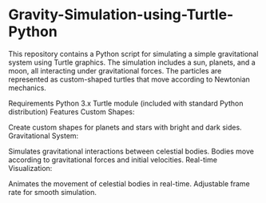 # Gravity-Simulation-using-Turtle-Python
This repository contains a Python script for simulating a simple gravitational system using Turtle graphics. The simulation includes a sun, planets, and a moon, all interacting under gravitational forces. The particles are represented as custom-shaped turtles that move according to Newtonian mechanics.

Requirements
Python 3.x
Turtle module (included with standard Python distribution)
Features
Custom Shapes:

Create custom shapes for planets and stars with bright and dark sides.
Gravitational System:

Simulates gravitational interactions between celestial bodies.
Bodies move according to gravitational forces and initial velocities.
Real-time Visualization:

Animates the movement of celestial bodies in real-time.
Adjustable frame rate for smooth simulation.
